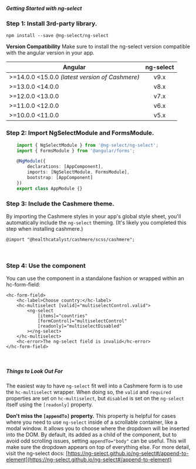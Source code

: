##### Getting Started with ng-select

### Step 1: Install 3rd-party library.

```
npm install --save @ng-select/ng-select
```

**Version Compatibility**
Make sure to install the ng-select version compatible with the angular version in your app.

| Angular| ng-select|
| ------|:------:|
| >=14.0.0 <15.0.0 *(latest version of Cashmere)* | v9.x |
| >=13.0.0 <14.0.0 | v8.x |
| >=12.0.0 <13.0.0 | v7.x |
| >=11.0.0 <12.0.0 | v6.x |
| >=10.0.0 <11.0.0 | v5.x |


### Step 2: Import NgSelectModule and FormsModule.
```typescript
    import { NgSelectModule } from '@ng-select/ng-select';
    import { FormsModule } from '@angular/forms';

    @NgModule({
        declarations: [AppComponent],
        imports: [NgSelectModule, FormsModule],
        bootstrap: [AppComponent]
    })
    export class AppModule {}
```


### Step 3: Include the Cashmere theme.

By importing the Cashmere styles in your app's global style sheet, you'll automatically include the `ng-select` theming.
(It's likely you completed this step when installing cashmere.)

```
@import "@healthcatalyst/cashmere/scss/cashmere";
```

&nbsp;

### Step 4: Use the component

You can use the component in a standalone fashion or wrapped within an hc-form-field:


```
<hc-form-field>
    <hc-label>Choose country:</hc-label>
    <hc-multiselect [valid]="multiselectControl.valid">
        <ng-select
            [items]="countries"
            [formControl]="multiselectControl"
            [readonly]="multiselectDisabled"
        ></ng-select>
    </hc-multiselect>
    <hc-error>The ng-select field is invalid</hc-error>
</hc-form-field>
```

&nbsp;

##### Things to Look Out For

The easiest way to have `ng-select` fit well into a Cashmere form is to use the `hc-multiselect` wrapper. When doing so, the `valid` and `required` properties are set on `hc-multiselect`, but `disabled` is set on the `ng-select` itself using the `[readonly]` property.

**Don't miss the `[appendTo]` property.** This property is helpful for cases where you need to use `ng-select` inside of a scrollable container,
like a modal window. It allows you to choose where the dropdown will be inserted into the DOM. By default, its added as a child of the component, but to
avoid odd scrolling issues, setting `appendTo="body"` can be useful. This will make sure the dropdown appears on top of everything else. For more detail,
visit the ng-select docs: [https://ng-select.github.io/ng-select#/append-to-element](https://ng-select.github.io/ng-select#/append-to-element)
